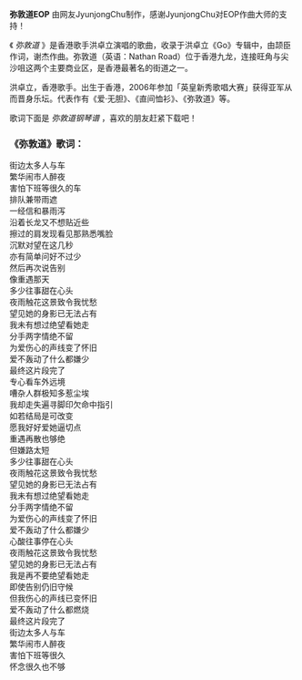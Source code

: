 

**弥敦道EOP** 由网友JyunjongChu制作，感谢JyunjongChu对EOP作曲大师的支持！

《 _弥敦道_ 》是香港歌手洪卓立演唱的歌曲，收录于洪卓立《Go》专辑中，由颉臣作词，谢杰作曲。弥敦道（英语：Nathan
Road）位于香港九龙，连接旺角与尖沙咀这两个主要商业区，是香港最著名的街道之一。

洪卓立，香港歌手。出生于香港，2006年参加「英皇新秀歌唱大赛」获得亚军从而晋身乐坛。代表作有《爱·无胆》、《直间恤衫》、《弥敦道》等。

歌词下面是 _弥敦道钢琴谱_ ，喜欢的朋友赶紧下载吧！

### 《弥敦道》歌词：

街边太多人与车  
繁华闹市人醉夜  
害怕下班等很久的车  
排队兼带雨遮  
一经信和暴雨泻  
沿着长龙又不想贴近些  
擦过的肩发现看见那熟悉嘴脸  
沉默对望在这几秒  
亦有简单问好不过少  
然后再次说告别  
像重遇那天  
多少往事甜在心头  
夜雨触花这景致令我忧愁  
望见她的身影已无法占有  
我未有想过绝望看她走  
分手两字情绝不留  
为爱伤心的声线变了怀旧  
爱不轰动了什么都嫌少  
最终这片段完了  
专心看车外远境  
嘈杂人群极知多惹尘埃  
我却走失遍寻脚印欠命中指引  
如若结局是可改变  
愿我好好爱她逼切点  
重遇再散也够绝  
但嫌路太短  
多少往事甜在心头  
夜雨触花这景致令我忧愁  
望见她的身影已无法占有  
我未有想过绝望看她走  
分手两字情绝不留  
为爱伤心的声线变了怀旧  
爱不轰动了什么都嫌少  
心酸往事停在心头  
夜雨触花这景致令我忧愁  
望见她的身影已无法占有  
我是再不要绝望看她走  
即使告别仍旧守候  
但我伤心的声线已变怀旧  
爱不轰动了什么都燃烧  
最终这片段完了  
街边太多人与车  
繁华闹市人醉夜  
害怕下班等很久  
怀念很久也不够

